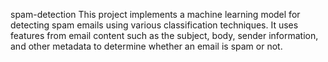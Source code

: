 spam-detection
This project implements a machine learning model for detecting spam emails using various classification techniques. It uses features from email content such as the subject, body, sender information, and other metadata to determine whether an email is spam or not.

